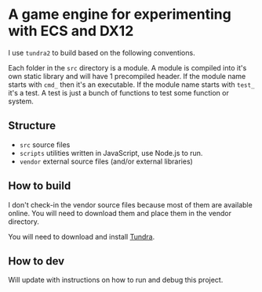 # A game engine for experimenting with ECS and DX12

I use `tundra2` to build based on the following conventions.

Each folder in the `src` directory is a module. A module is compiled into it's own static library and will have 1 precompiled header. If the module name starts with `cmd_` then it's an executable. If the module name starts with `test_` it's a test. A test is just a bunch of functions to test some function or system.

## Structure

- `src` source files
- `scripts` utilities written in JavaScript, use Node.js to run.
- `vendor` external source files (and/or external libraries)

## How to build

I don't check-in the vendor source files because most of them are available online. You will need to download them and place them in the vendor directory.

You will need to download and install [Tundra](https://github.com/deplinenoise/tundra).

## How to dev

Will update with instructions on how to run and debug this project.
